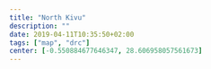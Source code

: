 ```yaml
---
title: "North Kivu"
description: ""
date: 2019-04-11T10:35:50+02:00
tags: ["map", "drc"]
center: [-0.550884677646347, 28.606958057561673]
---
```


